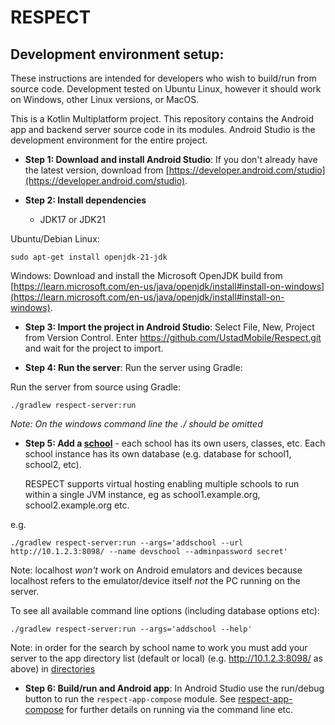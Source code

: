 # RESPECT

## Development environment setup:

These instructions are intended for developers who wish to build/run from source code. Development
tested on Ubuntu Linux, however it should work on Windows, other Linux versions, or MacOS. 

This is a Kotlin Multiplatform project. This repository contains the Android app and
backend server source code in its modules. Android Studio is the development environment for the
entire project. 

*  __Step 1: Download and install Android Studio__: If you don't already have the latest version, download
   from [https://developer.android.com/studio](https://developer.android.com/studio).

* __Step 2: Install dependencies__
    * JDK17 or JDK21

Ubuntu/Debian Linux:
```
sudo apt-get install openjdk-21-jdk
```

Windows:
Download and install the Microsoft OpenJDK build from 
[https://learn.microsoft.com/en-us/java/openjdk/install#install-on-windows](https://learn.microsoft.com/en-us/java/openjdk/install#install-on-windows).

* __Step 3: Import the project in Android Studio__: Select File, New, Project from Version Control. Enter
  https://github.com/UstadMobile/Respect.git and wait for the project to import.

* __Step 4: Run the server__: Run the server using Gradle:

Run the server from source using Gradle:
```
./gradlew respect-server:run
```
_Note: On the windows command line the ./ should be omitted_

* __Step 5: Add a [school](ARCHITECTURE.md#schools)__ - each school has its own users, classes, etc.
  Each school instance has its own database (e.g. database for school1, school2, etc).

  RESPECT supports virtual hosting enabling multiple schools to run within a single JVM instance, eg
  as school1.example.org, school2.example.org etc.

e.g.
```
./gradlew respect-server:run --args='addschool --url http://10.1.2.3:8098/ --name devschool --adminpassword secret' 
```
Note: localhost _won't_ work on Android emulators and devices because localhost refers to the 
emulator/device itself _not_ the PC running on the server.

To see all available command line options (including database options etc):
```
./gradlew respect-server:run --args='addschool --help'
```

Note: in order for the search by school name to work you must add your server to the app directory
list (default or local)
(e.g. http://10.1.2.3:8098/ as above) in [directories](respect-lib-shared/src/commonMain/resources/directories/)

* __Step 6: Build/run and Android app__: In Android Studio use the run/debug button to run the 
 ```respect-app-compose``` module. See [respect-app-compose](respect-app-compose/) for further
 details on running via the command line etc.

